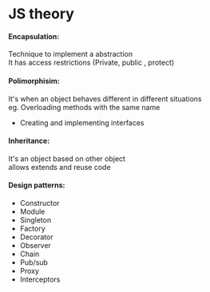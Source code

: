 # JS theory

#### Encapsulation:

Technique to implement a abstraction  
It has access restrictions \(Private, public , protect\)

#### Polimorphisim:

It's when an object behaves different in different situations  
eg. Overloading methods with the same name  
 - Creating and implementing interfaces

#### Inheritance:

It's an object based on other object  
allows extends and reuse code

#### Design patterns:

* Constructor
* Module
* Singleton
* Factory
* Decorator
* Observer
* Chain
* Pub/sub
* Proxy
* Interceptors



